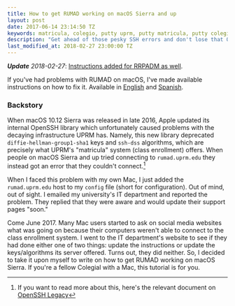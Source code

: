 ```yaml
---
title: How to get RUMAD working on macOS Sierra and up
layout: post
date: 2017-06-14 23:14:50 TZ
keywords: matricula, colegio, putty uprm, putty matricula, putty colegio, uprm, rum, mac, macos, sierra, macos sierra, macos high sierra
description: "Get ahead of those pesky SSH errors and don't lose that ONE good class"
last_modified_at: 2018-02-27 23:00:00 TZ
---
```


*__Update__ 2018-02-27*: [Instructions added for RRPADM as well](/matricula/iupi).

If you've had problems with RUMAD on macOS, I've made available instructions on how to fix it. Available in [English](/matricula/?lang=en) and [Spanish](/matricula/?lang=es).

### Backstory

When macOS 10.12 Sierra was released in late  2016, Apple updated its internal OpenSSH library which unfortunately caused problems with the decaying infrastructure UPRM has. Namely, this new library deprecated `diffie-hellman-group1-sha1` keys and `ssh-dss` algorithms, which are precisely what UPRM's "matricula" system (class enrollment) offers. When people on macOS Sierra and up tried connecting to `rumad.uprm.edu` they instead got an error that they couldn't connect.[^1]

When I faced this problem with my own Mac, I just added the `rumad.uprm.edu` host to my `config` file (short for configuration). Out of mind, out of sight. I emailed my university's IT department and reported the problem. They replied that they were aware and would update their support pages "soon."  

Come June 2017. Many Mac users started to ask on social media websites what was going on because their computers weren't able to connect to the class enrollment system. I went to the IT department's website to see if they had done either one of two things: update the instructions or update the keys/algorithms its server offered. Turns out, they did neither. So, I decided to take it upon myself to write on how to get RUMAD working on macOS Sierra. If you're a fellow Colegial with a Mac, this tutorial is for you.  

[^1]: If you want to read more about this, here's the relevant document on [OpenSSH Legacy](https://www.openssh.com/legacy.html)
